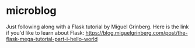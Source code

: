 # microblog
Just following along with a Flask tutorial by Miguel Grinberg. 
Here is the link if you'd like to learn about Flask: https://blog.miguelgrinberg.com/post/the-flask-mega-tutorial-part-i-hello-world

